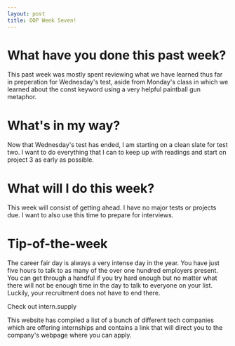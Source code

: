 ```yaml
---
layout: post
title: OOP Week Seven!
---
```


# What have you done this past week?

This past week was mostly spent reviewing what we have learned thus far in preperation for Wednesday's test, aside from Monday's class in which we learned about the const keyword using a very helpful paintball gun metaphor.

# What's in my way?

Now that Wednesday's test has ended, I am starting on a clean slate for test two. I want to do everything that I can to keep up with readings and start on project 3 as early as possible. 

# What will I do this week?

This week will consist of getting ahead. I have no major tests or projects due. I want to also use this time to prepare for interviews.

# Tip-of-the-week

The career fair day is always a very intense day in the year. You have just five hours to talk to as many of the over one hundred employers present. You can get through a handful if you try hard enough but no matter what there will not be enough time in the day to talk to everyone on your list. Luckily, your recruitment does not have to end there. 

Check out intern.supply 

This website has compiled a list of a bunch of different tech companies which are offering internships and contains a link that will direct you to the company's webpage where you can apply.
